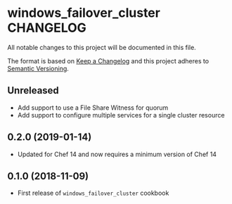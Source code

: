 # windows_failover_cluster CHANGELOG

All notable changes to this project will be documented in this file.

The format is based on [Keep a Changelog](http://keepachangelog.com/) and this project adheres to [Semantic Versioning](http://semver.org/).

## Unreleased

- Add support to use a File Share Witness for quorum
- Add support to configure multiple services for a single cluster resource

## 0.2.0 (2019-01-14)

- Updated for Chef 14 and now requires a minimum version of Chef 14

## 0.1.0 (2018-11-09)

- First release of `windows_failover_cluster` cookbook
